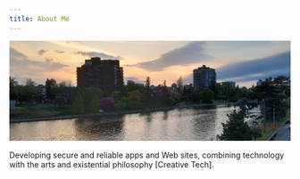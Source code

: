 ```yaml
---
title: About Me
---
```


![Rideau Canal](/images/banner.jpg)

Developing secure and reliable apps and Web sites, combining technology with the arts and existential philosophy \[Creative Tech\].

